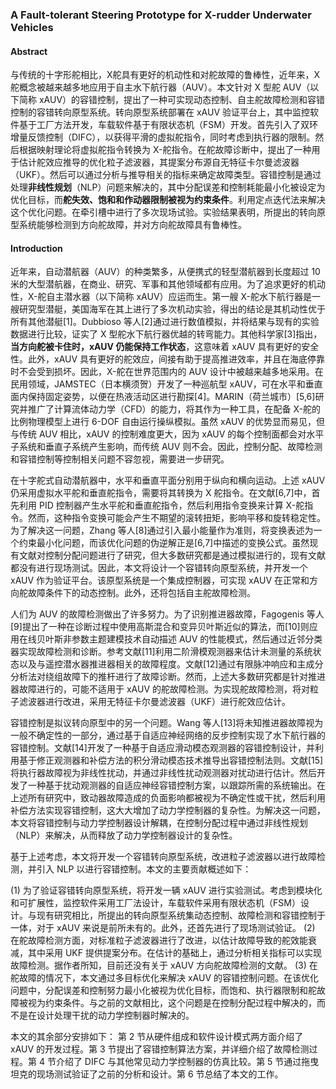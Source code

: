 ### A Fault-tolerant Steering Prototype for X-rudder Underwater Vehicles

> 



#### Abstract

与传统的十字形舵相比，X舵具有更好的机动性和对舵故障的鲁棒性，近年来，X舵概念被越来越多地应用于自主水下航行器（AUV）。本文针对 X 型舵 AUV（以下简称 xAUV）的容错控制，提出了一种可实现动态控制、自主舵故障检测和容错控制的容错转向原型系统。转向原型系统部署在 xAUV 验证平台上，其中监控软件基于工厂方法开发，车载软件基于有限状态机（FSM）开发。首先引入了双环增量反馈控制（DIFC），以获得平滑的虚拟舵指令，同时考虑到执行器的限制。然后根据映射理论将虚拟舵指令转换为 X-舵指令。在舵故障诊断中，提出了一种用于估计舵效应推导的优化粒子滤波器，其提案分布源自无特征卡尔曼滤波器（UKF）。然后可以通过分析与推导相关的指标来确定故障类型。容错控制是通过处理**非线性规划**（NLP）问题来解决的，其中分配误差和控制耗能最小化被设定为优化目标，而**舵失效、饱和和作动器限制被视为约束条件**。利用定点迭代法来解决这个优化问题。在牵引槽中进行了多次现场试验。实验结果表明，所提出的转向原型系统能够检测到方向舵故障，并对方向舵故障具有鲁棒性。



#### Introduction

近年来，自动潜航器（AUV）的种类繁多，从便携式的轻型潜航器到长度超过 10 米的大型潜航器，在商业、研究、军事和其他领域都有应用。为了追求更好的机动性，X-舵自主潜水器（以下简称 xAUV）应运而生。第一艘 X-舵水下航行器是一艘研究型潜艇，美国海军在其上进行了多次机动实验，得出的结论是其机动性优于所有其他潜艇[1]。Dubbioso 等人[2]通过进行数值模拟，并将结果与现有的实验数据进行比较，证实了 X 型舵水下航行器优越的转弯能力。其他科学家[3]指出，**当方向舵被卡住时，xAUV 仍能保持工作状态**，这意味着 xAUV 具有更好的安全性。此外，xAUV 具有更好的舵效应，间接有助于提高推进效率，并且在海底停靠时不会受到损坏。因此，X-舵在世界范围内的 AUV 设计中被越来越多地采用。在民用领域，JAMSTEC（日本横须贺）开发了一种巡航型 xAUV，可在水平和垂直面内保持固定姿势，以便在热液活动区进行勘探[4]。MARIN（荷兰城市）[5,6]研究并推广了计算流体动力学（CFD）的能力，将其作为一种工具，在配备 X-舵的比例物理模型上进行 6-DOF 自由运行操纵模拟。虽然 xAUV 的优势显而易见，但与传统 AUV 相比，xAUV 的控制难度更大，因为 xAUV 的每个控制面都会对水平子系统和垂直子系统产生影响，而传统 AUV 则不会。因此，控制分配、故障检测和容错控制等控制相关问题不容忽视，需要进一步研究。

在十字舵式自动潜航器中，水平和垂直平面分别用于纵向和横向运动。上述 xAUV 仍采用虚拟水平舵和垂直舵指令，需要将其转换为 X 舵指令。在文献[6,7]中，首先利用 PID 控制器产生水平舵和垂直舵指令，然后利用指令变换来计算 X-舵指令。然而，这种指令变换可能会产生不期望的滚转扭矩，影响平移和旋转稳定性。为了解决这一问题，Zhang 等人[8]通过引入最小能量作为准则，将变换表述为一个约束最小化问题，而该优化问题的伪逆解正是[6,7]中描述的变换公式。虽然现有文献对控制分配问题进行了研究，但大多数研究都是通过模拟进行的，现有文献都没有进行现场测试。因此，本文将设计一个容错转向原型系统，并开发一个 xAUV 作为验证平台。该原型系统是一个集成控制器，可实现 xAUV 在正常和方向舵故障条件下的动态控制。此外，还将包括自主舵故障检测。

人们为 AUV 的故障检测做出了许多努力。为了识别推进器故障，Fagogenis 等人[9]提出了一种在诊断过程中使用高斯混合和变异贝叶斯近似的算法，而[10]则应用在线贝叶斯非参数主题建模技术自动描述 AUV 的性能模式，然后通过近邻分类器实现故障检测和诊断。参考文献[11]利用二阶滑模观测器来估计未测量的系统状态以及与遥控潜水器推进器相关的故障程度。文献[12]通过有限脉冲响应和主成分分析法对绕组故障下的推杆进行了故障诊断。然而，上述大多数研究都是针对推进器故障进行的，可能不适用于 xAUV 的舵故障检测。为实现舵故障检测，将对粒子滤波器进行改进，采用无特征卡尔曼滤波器（UKF）进行舵效应估计。

容错控制是拟议转向原型中的另一个问题。Wang 等人[13]将未知推进器故障视为一般不确定性的一部分，通过基于自适应神经网络的反步控制实现了水下航行器的容错控制。文献[14]开发了一种基于自适应滑动模态观测器的容错控制设计，并利用基于修正观测器和补偿方法的积分滑动模态技术推导出容错控制法则。文献[15]将执行器故障视为非线性扰动，并通过非线性扰动观测器对扰动进行估计。然后开发了一种基于扰动观测器的自适应神经容错控制方案，以跟踪所需的系统输出。在上述所有研究中，致动器故障造成的负面影响都被视为不确定性或干扰，然后利用补偿方法实现容错控制，这大大增加了动力学控制器的复杂性。为解决这一问题，本文将容错控制与动力学控制器设计解耦，在控制分配过程中通过非线性规划（NLP）来解决，从而释放了动力学控制器设计的复杂性。

基于上述考虑，本文将开发一个容错转向原型系统，改进粒子滤波器以进行故障检测，并引入 NLP 以进行容错控制。本文的主要贡献概述如下：

(1) 为了验证容错转向原型系统，将开发一辆 xAUV 进行实验测试。考虑到模块化和可扩展性，监控软件采用工厂法设计，车载软件采用有限状态机（FSM）设计。与现有研究相比，所提出的转向原型系统集动态控制、故障检测和容错控制于一体，对于 xAUV 来说是前所未有的。此外，还首先进行了现场测试验证。
(2) 在舵故障检测方面，对标准粒子滤波器进行了改进，以估计故障导致的舵效能衰减，其中采用 UKF 提供提案分布。在估计的基础上，通过分析相关指标可以实现故障检测。据作者所知，目前还没有关于 xAUV 方向舵故障检测的文献。
(3) 在舵故障的情况下，本文通过多目标优化来解决 xAUV 的容错控制问题。在该优化问题中，分配误差和控制努力最小化被视为优化目标，而饱和、执行器限制和舵故障被视为约束条件。与之前的文献相比，这个问题是在控制分配过程中解决的，而不是在设计处理干扰的动力学控制器时解决的。

本文的其余部分安排如下： 第 2 节从硬件组成和软件设计模式两方面介绍了 xAUV 的开发过程。第 3 节提出了容错控制算法方案，并详细介绍了故障检测过程。第 4 节介绍了 DIFC 与其他常见动力学控制器的仿真比较。第 5 节通过拖曳坦克的现场测试验证了之前的分析和设计。第 6 节总结了本文的工作。